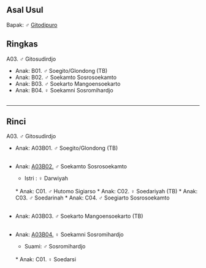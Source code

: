 ## Asal Usul

Bapak: ♂ [Gitodipuro][up] 

## Ringkas

A03. ♂ Gitosudirdjo
	<br/>

*	Anak: B01. ♂ Soegito/Glondong (TB)
*	Anak: B02. ♂ Soekamto Sosrosoekamto
*	Anak: B03. ♂ Soekarto Mangoensoekarto
*	Anak: B04. ♀ Soekamni Sosromihardjo
	<br/><br/>

-- -- --

## Rinci

A03. ♂ Gitosudirdjo
	<br/>

*	Anak: A03B01. ♂ Soegito/Glondong (TB)
<br/><br/>

*	Anak: [A03B02.][A03B02] ♂ Soekamto Sosrosoekamto
	*	Istri : ♀ Darwiyah 
	<br/>
	*	Anak: C01. ♂ Hutomo Sigiarso
	*	Anak: C02. ♀ Soedariyah (TB)
	*	Anak: C03. ♂ Soedarinah
	*	Anak: C04. ♂ Soegiarto Sosrosoekamto
	<br/><br/>

*	Anak: A03B03. ♂ Soekarto Mangoensoekarto (TB)
	<br/><br/>

*	Anak: [A03B04.][A03B04] ♀ Soekamni Sosromihardjo
	*	Suami: ♂ Sosromihardjo
	<br/>
	*	Anak: C01. ♀ Soedarsi
	<br/><br/>

[up]: https://github.com/epsi-rns/gitodipuro/blob/master/README.md

[A03B02]: https://github.com/epsi-rns/gitodipuro/blob/master/tree/A03/B02.md
[A03B04]: https://github.com/epsi-rns/gitodipuro/blob/master/tree/A03/B04.md
